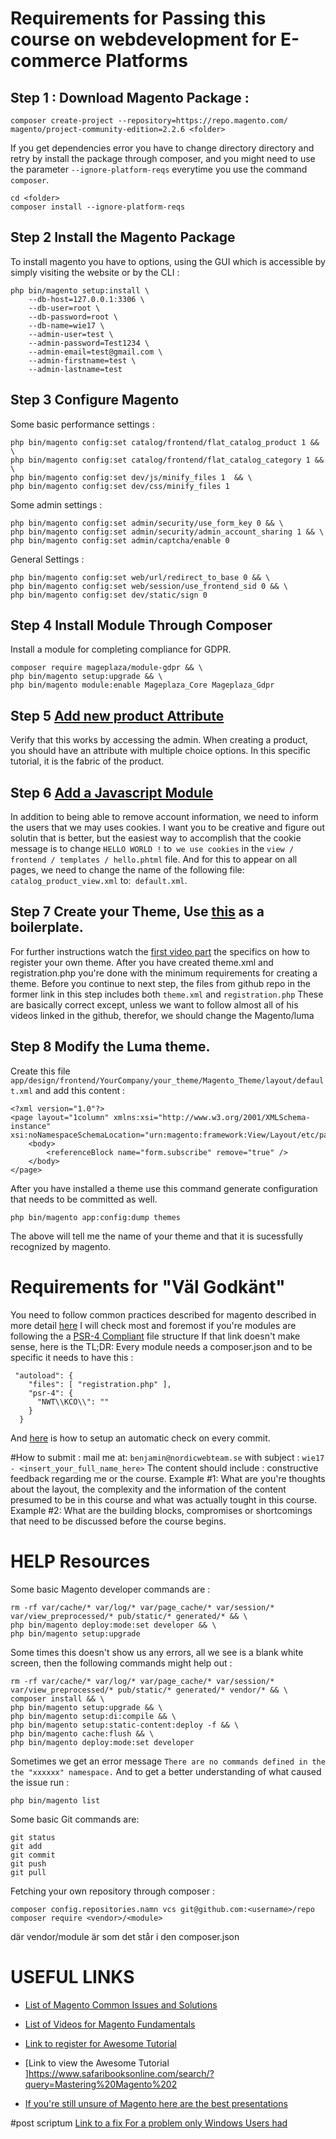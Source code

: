 # Requirements for Passing this course on webdevelopment for E-commerce Platforms
## Step 1 : Download Magento Package : 
```
composer create-project --repository=https://repo.magento.com/
magento/project-community-edition=2.2.6 <folder>
```
If you get dependencies error you have to change directory directory and retry by install the package through composer, and you might need to use the parameter `--ignore-platform-reqs` everytime you use the command `composer`.
```
cd <folder>
composer install --ignore-platform-reqs
```
## Step 2 Install the Magento Package
To install magento you have to options, using the GUI which is accessible by simply visiting the website or by the CLI : 
```
php bin/magento setup:install \
    --db-host=127.0.0.1:3306 \
    --db-user=root \
    --db-password=root \
    --db-name=wie17 \
    --admin-user=test \
    --admin-password=Test1234 \
    --admin-email=test@gmail.com \
    --admin-firstname=test \
    --admin-lastname=test 
```
## Step 3 Configure Magento
Some basic performance settings : 
```
php bin/magento config:set catalog/frontend/flat_catalog_product 1 && \
php bin/magento config:set catalog/frontend/flat_catalog_category 1 && \
php bin/magento config:set dev/js/minify_files 1  && \
php bin/magento config:set dev/css/minify_files 1
```
Some admin settings : 
```
php bin/magento config:set admin/security/use_form_key 0 && \
php bin/magento config:set admin/security/admin_account_sharing 1 && \
php bin/magento config:set admin/captcha/enable 0
```
General Settings : 
```
php bin/magento config:set web/url/redirect_to_base 0 && \
php bin/magento config:set web/session/use_frontend_sid 0 && \
php bin/magento config:set dev/static/sign 0
```
## Step 4 Install Module Through Composer
Install a module for completing compliance for GDPR. 
```
composer require mageplaza/module-gdpr && \
php bin/magento setup:upgrade && \
php bin/magento module:enable Mageplaza_Core Mageplaza_Gdpr
```
## Step 5 [Add new product Attribute](https://devdocs.magento.com/videos/fundamentals/add-new-product-attribute/) 
Verify that this works by accessing the admin. When creating a product, you should have an attribute with multiple choice options. In this specific tutorial, it is the fabric of the product. 
## Step 6 [Add a Javascript Module](https://devdocs.magento.com/videos/fundamentals/add-a-javascript-module/)
 In addition to being able to remove account information, we need to inform the users that we may uses cookies. I want you to be creative and figure out solutin that is better, but the easiest way to accomplish that the cookie message is to change `HELLO WORLD !` to` we use cookies` in the `view / frontend / templates / hello.phtml` file. And for this to appear on all pages, we need to change the name of the following file: `catalog_product_view.xml` to:` default.xml`.
## Step 7 Create your Theme, Use [this](https://github.com/mcspronko/magento-2-pronko-consulting-theme) as a boilerplate.
For further instructions watch the [first video part](https://www.youtube.com/watch?v=zdjSvVUYMJo) the specifics on how to register your own theme. After you have created theme.xml and registration.php you're done with the minimum requirements for creating a theme. Before you continue to next step, the files from github repo in the former link in this step includes both `theme.xml` and `registration.php` These are basically correct except, unless we want to follow almost all of his videos linked in the github, therefor, we should change the <parent>Magento/luma</parent>    
## Step 8 Modify the Luma theme. 
Create this file `app/design/frontend/YourCompany/your_theme/Magento_Theme/layout/default.xml`
and add this content : 
```
<?xml version="1.0"?>
<page layout="1column" xmlns:xsi="http://www.w3.org/2001/XMLSchema-instance" xsi:noNamespaceSchemaLocation="urn:magento:framework:View/Layout/etc/page_configuration.xsd">
    <body>
        <referenceBlock name="form.subscribe" remove="true" />
    </body>
</page>
```
After you have installed a theme use this command generate configuration that needs to be committed as well. 
```
php bin/magento app:config:dump themes
``` 
The above will tell me the name of your theme and that it is sucessfully recognized by magento. 

# Requirements for "Väl Godkänt"
You need to follow common practices described for magento described in more detail [here](https://devdocs.magento.com/guides/v2.2/ext-best-practices/bk-ext-best-practices.html)
I will check most and foremost if you're modules are following the a [PSR-4 Compliant](http://www.php-fig.org/psr/psr-4/) file structure 
If that link doesn't make sense, here is the TL;DR:
Every module needs a composer.json and to be specific it needs to have this : 
```
 "autoload": {
    "files": [ "registration.php" ],
    "psr-4": {
      "NWT\\KCO\\": ""
    }
  }
```
And [here](https://magento.stackexchange.com/a/174728) is how to setup an automatic check on every commit.

#How to submit : 
mail me at: `benjamin@nordicwebteam.se` with subject : `wie17 - <insert_your_full_name_here>`
The content should include : 
constructive feedback regarding me or the course. 
Example #1: What are you're thoughts about the layout, the complexity and the information of the content presumed to be in this course and what was actually tought in this course. 
Example #2: What are the building blocks, compromises or shortcomings that need to be discussed before the course begins.

# HELP Resources
Some basic Magento developer commands are : 
```
rm -rf var/cache/* var/log/* var/page_cache/* var/session/* var/view_preprocessed/* pub/static/* generated/* && \
php bin/magento deploy:mode:set developer && \ 
php bin/magento setup:upgrade
```
Some times this doesn't show us any errors, all we see is a blank white screen, then the following commands might help out : 
```
rm -rf var/cache/* var/log/* var/page_cache/* var/session/* var/view_preprocessed/* pub/static/* generated/* vendor/* && \
composer install && \
php bin/magento setup:upgrade && \
php bin/magento setup:di:compile && \
php bin/magento setup:static-content:deploy -f && \
php bin/magento cache:flush && \
php bin/magento deploy:mode:set developer
```
Sometimes we get an error message `There are no commands defined in the the "xxxxxx" namespace.`
And to get a better understanding of what caused the issue run : 
```
php bin/magento list
```
Some basic Git commands are:
```
git status
git add
git commit
git push
git pull
```

Fetching your own repository through composer : 
```
composer config.repositories.namn vcs git@github.com:<username>/repo
composer require <vendor>/<module>
``` 
där vendor/module är som det står i den composer.json

# USEFUL LINKS 
 - [List of Magento Common Issues and Solutions](https://firebearstudio.com/blog/magento-2-developers-cookbook-useful-code-snippets-tips-notes.html)

- [List of Videos for Magento Fundamentals](https://devdocs.magento.com/videos/fundamentals/)

 - [Link to register for Awesome Tutorial](https://www.safaribooksonline.com/register/) 
 - [Link to view the Awesome Tutorial ]https://www.safaribooksonline.com/search/?query=Mastering%20Magento%202
 - [If you're still unsure of Magento here are the best presentations](https://firebearstudio.com/blog/the-best-magento-2-presentations.html)

#post scriptum
[Link to a fix For a problem only Windows Users had](https://magento.stackexchange.com/questions/64802/magento-2-404-error-for-scripts-and-css)
